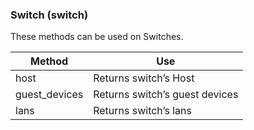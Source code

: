 ### Switch (switch)

These methods can be used on Switches.

| Method         | Use                            |
| -------------- | ------------------------------ |
| host           | Returns switch’s Host          |
| guest\_devices | Returns switch’s guest devices |
| lans           | Returns switch’s lans          |
